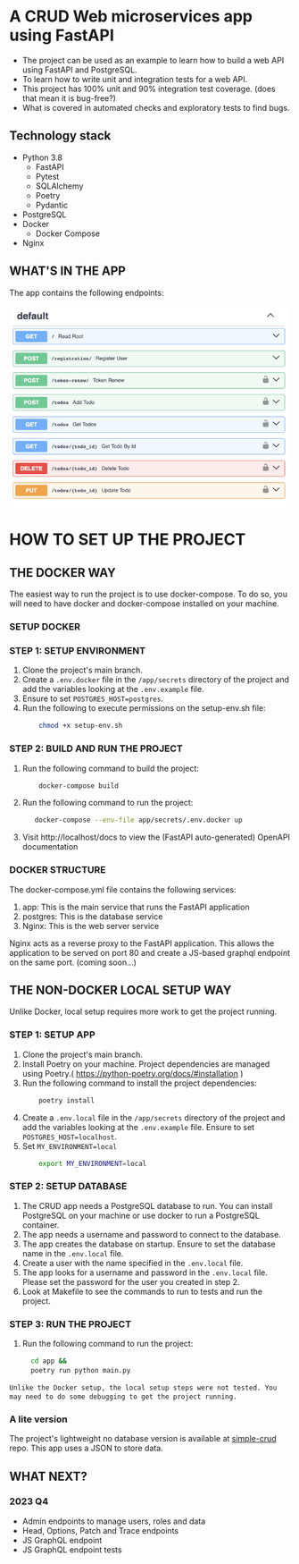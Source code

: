 # A CRUD Web microservices app using FastAPI

- The project can be used as an example to learn how to build a web API using FastAPI and PostgreSQL.
- To learn how to write unit and integration tests for a web API.
- This project has 100% unit and 90% integration test coverage. (does that mean it is bug-free?)
- What is covered in automated checks and exploratory tests to find bugs.

## Technology stack
- Python 3.8
  - FastAPI
  - Pytest
  - SQLAlchemy
  - Poetry
  - Pydantic
- PostgreSQL
- Docker
  - Docker Compose
- Nginx


## WHAT'S IN THE APP

The app contains the following endpoints: 

![endpoints.png](Extras%2Fimages%2Fendpoints.png)

# HOW TO SET UP THE PROJECT

## THE DOCKER WAY

The easiest way to run the project is to use docker-compose. 
To do so, you will need to have docker and docker-compose installed on your machine.

### SETUP DOCKER
### STEP 1: SETUP ENVIRONMENT

1. Clone the project's main branch.
2. Create a `.env.docker` file in the `/app/secrets` directory of the project and add the variables looking at the `.env.example` file.
3. Ensure to set `POSTGRES_HOST=postgres`.
4. Run the following to execute permissions on the setup-env.sh file:
    ```bash
        chmod +x setup-env.sh
    ```

### STEP 2: BUILD AND RUN THE PROJECT

1. Run the following command to build the project:
    ```bash
	    docker-compose build
    ``` 
2. Run the following command to run the project:
    ```bash
       docker-compose --env-file app/secrets/.env.docker up
    ```
3. Visit http://localhost/docs to view the (FastAPI auto-generated) OpenAPI documentation

### DOCKER STRUCTURE

The docker-compose.yml file contains the following services:

1. app: This is the main service that runs the FastAPI application
2. postgres: This is the database service
3. Nginx: This is the web server service

Nginx acts as a reverse proxy to the FastAPI application. 
This allows the application to be served on port 80 and create a JS-based graphql endpoint on the same port. (coming soon...)


## THE NON-DOCKER LOCAL SETUP WAY

Unlike Docker, local setup requires more work to get the project running.

### STEP 1: SETUP APP
1. Clone the project's main branch.
2. Install Poetry on your machine. Project dependencies are managed using Poetry.( https://python-poetry.org/docs/#installation )
3. Run the following command to install the project dependencies:
    ```bash
        poetry install
    ```
4. Create a `.env.local` file in the `/app/secrets` directory of the project and add the variables looking at the `.env.example` file. Ensure to set `POSTGRES_HOST=localhost`.
5. Set `MY_ENVIRONMENT=local`
    ```bash
        export MY_ENVIRONMENT=local
    ```

### STEP 2: SETUP DATABASE

1. The CRUD app needs a PostgreSQL database to run. You can install PostgreSQL on your machine or use docker to run a PostgreSQL container.
2. The app needs a username and password to connect to the database. 
3. The app creates the database on startup. Ensure to set the database name in the `.env.local` file.
4. Create a user with the name specified in the `.env.local` file.
5. The app looks for a username and password in the `.env.local` file. Please set the password for the user you created in step 2.
6. Look at Makefile to see the commands to run to tests and run the project.

### STEP 3: RUN THE PROJECT

1. Run the following command to run the project:
    ```bash
      cd app &&
      poetry run python main.py
    ```
```warning
Unlike the Docker setup, the local setup steps were not tested. You may need to do some debugging to get the project running.
```

### A lite version

The project's lightweight no database version is available at [simple-crud](https://github.com/dhanasekars/simple-crud-microservices) repo.
This app uses a JSON to store data.

## WHAT NEXT?

### 2023 Q4
- Admin endpoints to manage users, roles and data
- Head, Options, Patch and Trace endpoints
- JS GraphQL endpoint
- JS GraphQL endpoint tests
